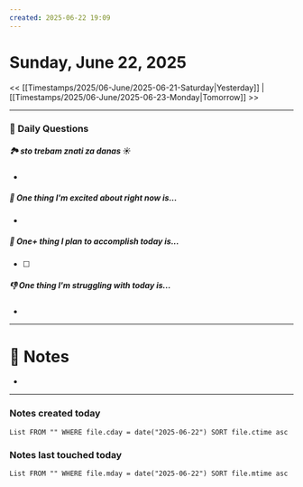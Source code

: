 ```yaml
---
created: 2025-06-22 19:09
---
```

# Sunday, June 22, 2025

<< [[Timestamps/2025/06-June/2025-06-21-Saturday|Yesterday]] | [[Timestamps/2025/06-June/2025-06-23-Monday|Tomorrow]] >>

---
### 📅 Daily Questions

##### 🏞️️ sto trebam znati za danas ☀️
- 

##### 🙌 One thing I'm excited about right now is...
- 

##### 🚀 One+ thing I plan to accomplish today is...
- [ ] 

##### 👎 One thing I'm struggling with today is...
- 

---
# 📝 Notes
- 

---
### Notes created today
```dataview
List FROM "" WHERE file.cday = date("2025-06-22") SORT file.ctime asc
```

### Notes last touched today
```dataview
List FROM "" WHERE file.mday = date("2025-06-22") SORT file.mtime asc
```